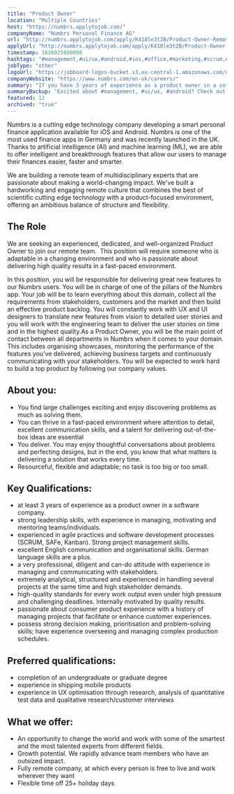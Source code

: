 ```yaml
---
title: "Product Owner"
location: "Multiple Countries"
host: "https://numbrs.applytojob.com/"
companyName: "Numbrs Personal Finance AG"
url: "http://numbrs.applytojob.com/apply/K418le3t2B/Product-Owner-Remote"
applyUrl: "http://numbrs.applytojob.com/apply/K418le3t2B/Product-Owner-Remote"
timestamp: 1616025600000
hashtags: "#management,#ui/ux,#android,#ios,#office,#marketing,#scrum,#finance,#translation,#analysis"
jobType: "other"
logoUrl: "https://jobboard-logos-bucket.s3.eu-central-1.amazonaws.com/numbrs-personal-finance-ag"
companyWebsite: "https://www.numbrs.com/en-uk/careers/"
summary: "If you have 3 years of experience as a product owner in a software company, consider applying to Numbrs's job post for a new product owner."
summaryBackup: "Excited about #management, #ui/ux, #android? Check out this job post!"
featured: 12
archived: "true"
---
```


Numbrs is a cutting edge technology company developing a smart personal finance application available for iOS and Android. Numbrs is one of the most used finance apps in Germany and was recently launched in the UK. Thanks to artificial intelligence (AI) and machine learning (ML), we are able to offer intelligent and breakthrough features that allow our users to manage their finances easier, faster and smarter.

We are building a remote team of multidisciplinary experts that are passionate about making a world-changing impact. We've built a hardworking and engaging remote culture that combines the best of scientific cutting edge technology with a product-focused environment, offering an ambitious balance of structure and flexibility.

## The Role

We are seeking an experienced, dedicated, and well-organized Product Owner to join our remote team.  This position will require someone who is adaptable in a changing environment and who is passionate about delivering high quality results in a fast-paced environment.

In this position, you will be responsible for delivering great new features to our Numbrs users. You will be in charge of one of the pillars of the Numbrs app. Your job will be to learn everything about this domain, collect all the requirements from stakeholders, customers and the market and then build an effective product backlog. You will constantly work with UX and UI designers to translate new features from vision to detailed user stories and you will work with the engineering team to deliver the user stories on time and in the highest quality.As a Product Owner, you will be the main point of contact between all departments in Numbrs when it comes to your domain. This includes organising showcases, monitoring the performance of the features you’ve delivered, achieving business targets and continuously communicating with your stakeholders. You will be expected to work hard to build a top product by following our company values.

## About you:

*   You find large challenges exciting and enjoy discovering problems as much as solving them.
*   You can thrive in a fast-paced environment where attention to detail, excellent communication skills, and a talent for delivering out-of-the-box ideas are essential
*   You deliver. You may enjoy thoughtful conversations about problems and perfecting designs, but in the end, you know that what matters is delivering a solution that works every time.
*   Resourceful, flexible and adaptable; no task is too big or too small.

## Key Qualifications:

*   at least 3 years of experience as a product owner in a software company.
*   strong leadership skills, with experience in managing, motivating and mentoring teams/individuals.
*   experienced in agile practices and software development processes (SCRUM, SAFe, Kanban). Strong project management skills.
*   excellent English communication and organisational skills. German language skills are a plus.
*   a very professional, diligent and can-do attitude with experience in managing and communicating with stakeholders.
*   extremely analytical, structured and experienced in handling several projects at the same time and high stakeholder demands.
*   high-quality standards for every work output even under high pressure and challenging deadlines. Internally motivated by quality results.
*   passionate about consumer product experience with a history of managing projects that facilitate or enhance customer experiences.
*   possess strong decision making, prioritisation and problem-solving skills; have experience overseeing and managing complex production schedules.

## Preferred qualifications:

*   completion of an undergraduate or graduate degree
*   experience in shipping mobile products
*   experience in UX optimisation through research, analysis of quantitative test data and qualitative research/customer interviews

## What we offer:

*   An opportunity to change the world and work with some of the smartest and the most talented experts from different fields. 
*   Growth potential. We rapidly advance team members who have an outsized impact. 
*   Fully remote company, at which every person is free to live and work wherever they want
*   Flexible time off 25+ holiday days
